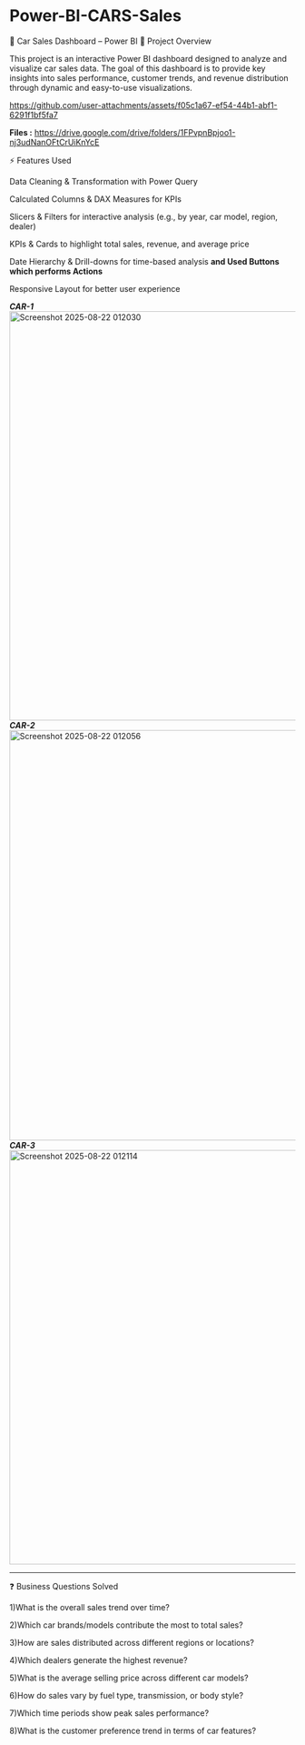 # Power-BI-CARS-Sales
🚗 Car Sales Dashboard – Power BI
📌 Project Overview

This project is an interactive Power BI dashboard designed to analyze and visualize car sales data. The goal of this dashboard is to provide key insights into sales performance, customer trends, and revenue distribution through dynamic and easy-to-use visualizations.



https://github.com/user-attachments/assets/f05c1a67-ef54-44b1-abf1-6291f1bf5fa7





**Files :** https://drive.google.com/drive/folders/1FPvpnBpjoo1-nj3udNanOFtCrUiKnYcE 


⚡ Features Used

Data Cleaning & Transformation with Power Query

Calculated Columns & DAX Measures for KPIs

Slicers & Filters for interactive analysis (e.g., by year, car model, region, dealer)

KPIs & Cards to highlight total sales, revenue, and average price

Date Hierarchy & Drill-downs for time-based analysis **and Used Buttons which performs Actions**

Responsive Layout for better user experience

*****************************************CAR-1*****************************************                                          
<img width="1302" height="720" alt="Screenshot 2025-08-22 012030" src="https://github.com/user-attachments/assets/40176bab-212b-41cc-8daa-cfed2ede0f8b" />
*****************************************CAR-2*****************************************
<img width="1301" height="722" alt="Screenshot 2025-08-22 012056" src="https://github.com/user-attachments/assets/af66657c-b2a8-4d68-af1e-e0def061e567" />
*****************************************CAR-3*****************************************
<img width="1299" height="729" alt="Screenshot 2025-08-22 012114" src="https://github.com/user-attachments/assets/8cd7d383-edee-4d2b-8881-3ad754235610" />
***************************************************************************************************************

❓ Business Questions Solved

1)What is the overall sales trend over time?

2)Which car brands/models contribute the most to total sales?

3)How are sales distributed across different regions or locations?

4)Which dealers generate the highest revenue?

5)What is the average selling price across different car models?

6)How do sales vary by fuel type, transmission, or body style?

7)Which time periods show peak sales performance?

8)What is the customer preference trend in terms of car features?
